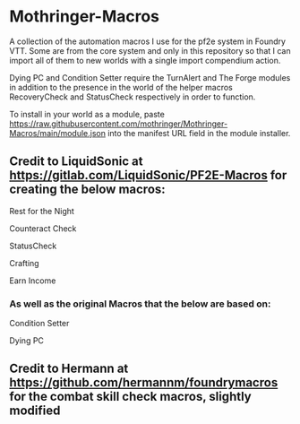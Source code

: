 # Mothringer-Macros
A collection of the automation macros I use for the pf2e system in Foundry VTT. Some are from the core system and only in this repository so that I can import all of them to new worlds with a single import compendium action.

Dying PC and Condition Setter require the TurnAlert and The Forge modules in addition to the presence in the world of the helper macros RecoveryCheck and StatusCheck respectively in order to function.

To install in your world as a module, paste https://raw.githubusercontent.com/mothringer/Mothringer-Macros/main/module.json into the manifest URL field in the module installer.


## Credit to LiquidSonic at https://gitlab.com/LiquidSonic/PF2E-Macros for creating the below macros:
Rest for the Night

Counteract Check

StatusCheck

Crafting

Earn Income

### As well as the original Macros that the below are based on:
Condition Setter

Dying PC

## Credit to Hermann at https://github.com/hermannm/foundrymacros for the combat skill check macros, slightly modified
